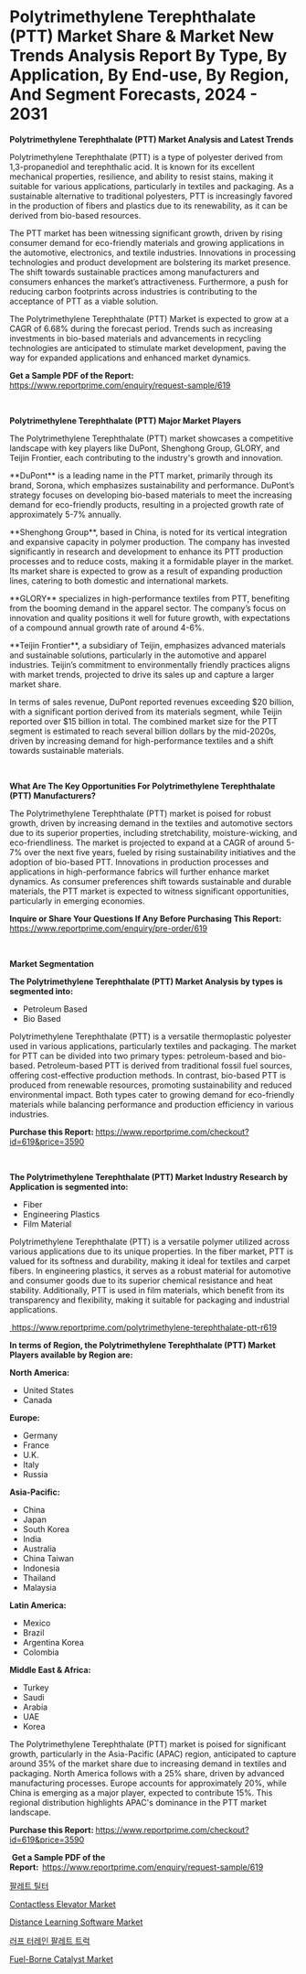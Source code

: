 <p><h1>Polytrimethylene Terephthalate (PTT) Market Share & Market New Trends Analysis Report By Type, By Application, By End-use, By Region, And Segment Forecasts, 2024 - 2031</h1></p><p><strong>Polytrimethylene Terephthalate (PTT) Market Analysis and Latest Trends</strong></p>
<p><p>Polytrimethylene Terephthalate (PTT) is a type of polyester derived from 1,3-propanediol and terephthalic acid. It is known for its excellent mechanical properties, resilience, and ability to resist stains, making it suitable for various applications, particularly in textiles and packaging. As a sustainable alternative to traditional polyesters, PTT is increasingly favored in the production of fibers and plastics due to its renewability, as it can be derived from bio-based resources.</p><p>The PTT market has been witnessing significant growth, driven by rising consumer demand for eco-friendly materials and growing applications in the automotive, electronics, and textile industries. Innovations in processing technologies and product development are bolstering its market presence. The shift towards sustainable practices among manufacturers and consumers enhances the market’s attractiveness. Furthermore, a push for reducing carbon footprints across industries is contributing to the acceptance of PTT as a viable solution.</p><p>The Polytrimethylene Terephthalate (PTT) Market is expected to grow at a CAGR of 6.68% during the forecast period. Trends such as increasing investments in bio-based materials and advancements in recycling technologies are anticipated to stimulate market development, paving the way for expanded applications and enhanced market dynamics.</p></p>
<p><strong>Get a Sample PDF of the Report:&nbsp;</strong> <a href="https://www.reportprime.com/enquiry/request-sample/619">https://www.reportprime.com/enquiry/request-sample/619</a></p>
<p>&nbsp;</p>
<p><strong>Polytrimethylene Terephthalate (PTT) Major Market Players</strong></p>
<p><p>The Polytrimethylene Terephthalate (PTT) market showcases a competitive landscape with key players like DuPont, Shenghong Group, GLORY, and Teijin Frontier, each contributing to the industry's growth and innovation.</p><p>**DuPont** is a leading name in the PTT market, primarily through its brand, Sorona, which emphasizes sustainability and performance. DuPont’s strategy focuses on developing bio-based materials to meet the increasing demand for eco-friendly products, resulting in a projected growth rate of approximately 5-7% annually.</p><p>**Shenghong Group**, based in China, is noted for its vertical integration and expansive capacity in polymer production. The company has invested significantly in research and development to enhance its PTT production processes and to reduce costs, making it a formidable player in the market. Its market share is expected to grow as a result of expanding production lines, catering to both domestic and international markets.</p><p>**GLORY** specializes in high-performance textiles from PTT, benefiting from the booming demand in the apparel sector. The company’s focus on innovation and quality positions it well for future growth, with expectations of a compound annual growth rate of around 4-6%.</p><p>**Teijin Frontier**, a subsidiary of Teijin, emphasizes advanced materials and sustainable solutions, particularly in the automotive and apparel industries. Teijin’s commitment to environmentally friendly practices aligns with market trends, projected to drive its sales up and capture a larger market share.</p><p>In terms of sales revenue, DuPont reported revenues exceeding $20 billion, with a significant portion derived from its materials segment, while Teijin reported over $15 billion in total. The combined market size for the PTT segment is estimated to reach several billion dollars by the mid-2020s, driven by increasing demand for high-performance textiles and a shift towards sustainable materials.</p></p>
<p>&nbsp;</p>
<p><strong>What Are The Key Opportunities For Polytrimethylene Terephthalate (PTT) Manufacturers?</strong></p>
<p><p>The Polytrimethylene Terephthalate (PTT) market is poised for robust growth, driven by increasing demand in the textiles and automotive sectors due to its superior properties, including stretchability, moisture-wicking, and eco-friendliness. The market is projected to expand at a CAGR of around 5-7% over the next five years, fueled by rising sustainability initiatives and the adoption of bio-based PTT. Innovations in production processes and applications in high-performance fabrics will further enhance market dynamics. As consumer preferences shift towards sustainable and durable materials, the PTT market is expected to witness significant opportunities, particularly in emerging economies.</p></p>
<p><strong>Inquire or Share Your Questions If Any Before Purchasing This Report:</strong> <a href="https://www.reportprime.com/enquiry/pre-order/619">https://www.reportprime.com/enquiry/pre-order/619</a></p>
<p>&nbsp;</p>
<p><strong>Market Segmentation</strong></p>
<p><strong>The Polytrimethylene Terephthalate (PTT) Market Analysis by types is segmented into:</strong></p>
<p><ul><li>Petroleum Based</li><li>Bio Based</li></ul></p>
<p><p>Polytrimethylene Terephthalate (PTT) is a versatile thermoplastic polyester used in various applications, particularly textiles and packaging. The market for PTT can be divided into two primary types: petroleum-based and bio-based. Petroleum-based PTT is derived from traditional fossil fuel sources, offering cost-effective production methods. In contrast, bio-based PTT is produced from renewable resources, promoting sustainability and reduced environmental impact. Both types cater to growing demand for eco-friendly materials while balancing performance and production efficiency in various industries.</p></p>
<p><strong>Purchase this Report:&nbsp;</strong><a href="https://www.reportprime.com/checkout?id=619&price=3590">https://www.reportprime.com/checkout?id=619&price=3590</a></p>
<p>&nbsp;</p>
<p><strong>The Polytrimethylene Terephthalate (PTT) Market Industry Research by Application is segmented into:</strong></p>
<p><ul><li>Fiber</li><li>Engineering Plastics</li><li>Film Material</li></ul></p>
<p><p>Polytrimethylene Terephthalate (PTT) is a versatile polymer utilized across various applications due to its unique properties. In the fiber market, PTT is valued for its softness and durability, making it ideal for textiles and carpet fibers. In engineering plastics, it serves as a robust material for automotive and consumer goods due to its superior chemical resistance and heat stability. Additionally, PTT is used in film materials, which benefit from its transparency and flexibility, making it suitable for packaging and industrial applications.</p></p>
<p><a href="https://www.reportprime.com/polytrimethylene-terephthalate-ptt-r619">&nbsp;https://www.reportprime.com/polytrimethylene-terephthalate-ptt-r619</a></p>
<p><strong>In terms of Region, the Polytrimethylene Terephthalate (PTT) Market Players available by Region are:</strong></p>
<p>
    <p> <strong> North America: </strong>
        <ul>
            <li>United States</li>
            <li>Canada</li>
        </ul>
        </p> 
    <p> <strong> Europe: </strong>
        <ul>
            <li>Germany</li>
            <li>France</li>
            <li>U.K.</li>
            <li>Italy</li>
            <li>Russia</li>
        </ul>
        </p> 
    <p> <strong> Asia-Pacific: </strong>
        <ul>
            <li>China</li>
            <li>Japan</li>
            <li>South Korea</li>
            <li>India</li>
            <li>Australia</li>
            <li>China Taiwan</li>
            <li>Indonesia</li>
            <li>Thailand</li>
            <li>Malaysia</li>
        </ul>
        </p> 
    <p> <strong> Latin America: </strong>
        <ul>
            <li>Mexico</li>
            <li>Brazil</li>
            <li>Argentina Korea</li>
            <li>Colombia</li>
        </ul>
        </p> 
    <p> <strong> Middle East & Africa: </strong>
        <ul>
            <li>Turkey</li>
            <li>Saudi</li>
            <li>Arabia</li>
            <li>UAE</li>
            <li>Korea</li>
        </ul>
    </p>
    </p>
<p><p>The Polytrimethylene Terephthalate (PTT) market is poised for significant growth, particularly in the Asia-Pacific (APAC) region, anticipated to capture around 35% of the market share due to increasing demand in textiles and packaging. North America follows with a 25% share, driven by advanced manufacturing processes. Europe accounts for approximately 20%, while China is emerging as a major player, expected to contribute 15%. This regional distribution highlights APAC's dominance in the PTT market landscape.</p></p>
<p><strong>Purchase this Report: </strong><a href="https://www.reportprime.com/checkout?id=619&price=3590">https://www.reportprime.com/checkout?id=619&price=3590</a></p>
<p>&nbsp;<strong>Get a Sample PDF of the Report:&nbsp;&nbsp;</strong><a href="https://www.reportprime.com/enquiry/request-sample/619">https://www.reportprime.com/enquiry/request-sample/619</a></p>
<p><strong></strong></p>
<p><p><a href="https://medium.com/@eunicevaughan35/%ED%8C%94%EB%A0%88%ED%8A%B8-%EA%B8%B0%EC%9A%B8%EC%9E%84%EA%B8%B0-%EC%8B%9C%EC%9E%A5-%EA%B8%80%EB%A1%9C%EB%B2%8C-%EB%B0%8F-%EC%A7%80%EC%97%AD-%EB%B6%84%EC%84%9D-%EC%A7%80%EC%97%AD-%EA%B5%AD%EA%B0%80-%EC%88%98%EC%A4%80-%EB%B6%84%EC%84%9D-%EB%B0%8F-%EA%B2%BD%EC%9F%81-%ED%99%98%EA%B2%BD%EC%97%90-%EB%8C%80%ED%95%9C-%EC%A7%91%EC%A4%91-24c4c876ba95">팔레트 틸터</a></p><p><a href="https://medium.com/@victoria.lyman98067/future-insights-into-the-contactless-elevator-market-trends-and-regional-analysis-for-the-year-9996ff90647b">Contactless Elevator Market</a></p><p><a href="https://medium.com/@victoria.lyman98067/global-distance-learning-software-market-sector-2024-2031-market-metrics-and-market-strategic-99750c5700b9">Distance Learning Software Market</a></p><p><a href="https://medium.com/@eunicevaughan35/%EA%B8%80%EB%A1%9C%EB%B2%8C-%EA%B1%B0%EC%B9%9C-%EC%A7%80%ED%98%95-%ED%8C%94%EB%A0%88%ED%8A%B8-%ED%8A%B8%EB%9F%AD-%EC%8B%9C%EC%9E%A5-%EC%9D%91%EC%9A%A9-%EC%B5%9C%EC%A2%85-%EC%82%AC%EC%9A%A9-%EC%82%B0%EC%97%85-%EC%9C%A0%ED%98%95-%EC%9E%A5%EB%B9%84-%EB%B0%8F-%EC%A7%80%EC%97%AD%EC%97%90-%EB%8C%80%ED%95%9C-%EC%A7%91%EC%A4%91-%EB%B6%84%EC%84%9D-%EB%B0%8F-%EC%98%88%EC%B8%A1-2024-2031-f15baa7e64a3">러프 터레인 팔레트 트럭</a></p><p><a href="https://issuu.com/reportprime-2/docs/fuel-borne-catalyst-market-size-203_a64e36cea823b5">Fuel-Borne Catalyst Market</a></p></p>